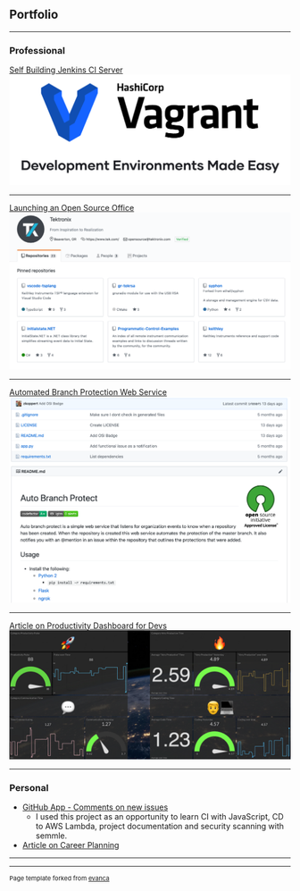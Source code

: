 <link rel="apple-touch-icon" sizes="180x180" href="/apple-touch-icon.png">
<link rel="icon" type="image/png" sizes="32x32" href="/favicon-32x32.png">
<link rel="icon" type="image/png" sizes="16x16" href="/favicon-16x16.png">
<link rel="manifest" href="/site.webmanifest">

## Portfolio

---

### Professional 

[Self Building Jenkins CI Server](/self-building-jenkins)
<img src="images/vagrant.png?raw=true"/>

---
[Launching an Open Source Office](/OSO-launch)
<img src="images/OSO.png?raw=true"/>

---
[Automated Branch Protection Web Service](https://github.com/zkoppert/Auto-branch-protect)
<img src="images/web-service.png?raw=true"/>

---
[Article on Productivity Dashboard for Devs](https://medium.com/initial-state/productivity-dashboard-for-devs-58eea6b2c59a)
<img src="images/dashboard.png">

---

### Personal

- [GitHub App - Comments on new issues](https://github.com/zkoppert/Carl-the-llama)
    - I used this project as an opportunity to learn CI with JavaScript, CD to AWS Lambda, project documentation and security scanning with semmle.
- [Article on Career Planning](https://medium.com/@zacheryk89/career-planning-in-tech-91b650457a59)

---




---
<p style="font-size:11px">Page template forked from <a href="https://github.com/evanca/quick-portfolio">evanca</a></p>
<!-- Remove above link if you don't want to attibute -->
